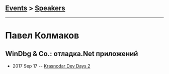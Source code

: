 ## [Events](../README.md) > [Speakers](../speakers.md)
---

# Павел Колмаков

## WinDbg &amp; Co.: отладка.Net приложений
- 2017 Sep 17 -- [Krasnodar Dev Days 2](https://www.youtube.com/watch?v=OyfGRgUaVz4)    
